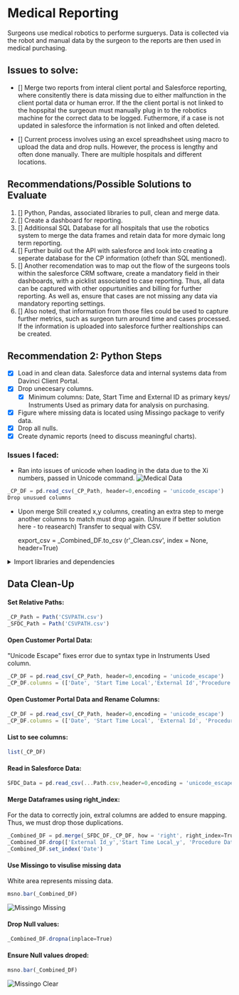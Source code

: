 # Medical Reporting 
Surgeons use medical robotics to performe surguerys. Data is collected via the robot and manual data by the surgeon to the reports are then used in medical purchasing. 

## Issues to solve:
- [] Merge two reports from interal client portal and Salesforce reporting, where consitently there is data missing due to either malfunction in the client portal data or human error. If the the client portal is not linked to the hopspital the surgeoun must manually plug in to the robotics machine for the correct data to be logged. Futhermore, if a case is not updated in salesforce the information is not linked and often deleted.

- [] Current process involves using an excel spreadhsheet using macro to upload the data and drop nulls. However, the process is lengthy and often done manually. There are multiple hospitals and different locations.

## Recommendations/Possible Solutions to Evaluate
1.  [] Python, Pandas, associated libraries to pull, clean and merge data.  
2. [] Create a dashboard for reporting.
2. [] Additionsal SQL Database for all hospitals that use the robotics system to merge the data frames and retain data for more dymaic long term reporting.
3. [] Further build out the API with salesforce and look into creating a seperate database for the CP information (othefr than SQL mentioned). 
4. [] Another recomendation was to map out the flow of the surgeons tools within the salesforce CRM software, create a mandatory field in their dashboards, with a picklist associated to case reporting. Thus, all data can be captured with other oppurtunities and billing for further reporting. As well as, ensure that cases are not missing any data via mandatory reporting settings. 
5. [] Also noted, that information from those files could be used to capture further metrics, such as surgeon turn around time and cases processed. If the information is uploaded into salesforce further realtionships can be created.  


## Recommendation 2: Python Steps 
- [x] Load in and clean data. Salesforce data and internal systems data from Davinci Client Portal.
- [x] Drop unecesary columns. 
    - [x] Minimum columns: Date, Start Time and External ID as primary keys/ Instruments Used as primary data for analysis on purchasing. 
- [x] Figure where missing data is located using Missingo package to verify data.
- [x] Drop all nulls.
- [x] Create dynamic reports (need to discuss meaningful charts).

### Issues I faced: 
- Ran into issues of unicode when loading in the data due to the Xi numbers, passed in Unicode command. 
![Medical Data](Resources/PNG/Instrumnet_Used.png)

```javascript
_CP_DF = pd.read_csv(_CP_Path, header=0,encoding = 'unicode_escape')
Drop unusued columns 
```

- Upon merge Still created x,y columns, creating an extra step to merge another columns to match must drop again. (Unsure if better solution here - to reasearch) Transfer to sequal with CSV. 

    export_csv = _Combined_DF.to_csv (r'_Clean.csv', index = None, header=True)


<details><summary>Import libraries and dependencies</summary><br>

## Import Statements
```javascript
import pandas as pd
from pathlib import Path
import pandas as pd
import numpy as np
import datetime as dt
from pathlib import Path
import os
import matplotlib.pyplot as plt
import hvplot.pandas
import plotly.express as px
import matplotlib
import panel as pn
from panel.interact import interact
from panel import widgets
import matplotlib
import missingno as msno
import pandas as pd
import hvplot.pandas
from sqlalchemy import create_engine
from pandas.io.json import json_normalize
get_ipython().run_line_magic('matplotlib','inline')
```
</details>

## Data Clean-Up
#### Set Relative Paths:
```javascript
_CP_Path = Path('CSVPATH.csv')
_SFDC_Path = Path('CSVPATH.csv')
```

#### Open Customer Portal Data:
"Unicode Escape" fixes error due to syntax type in Instruments Used column.

```javascript
_CP_DF = pd.read_csv(_CP_Path, header=0,encoding = 'unicode_escape')
_CP_DF.columns = (['Date', 'Start Time Local','External Id','Procedure Duration','Instrument Used'])
```

#### Open Customer Portal Data and Rename Columns:

```javascript
_CP_DF = pd.read_csv(_CP_Path, header=0,encoding = 'unicode_escape')
_CP_DF.columns = (['Date', 'Start Time Local', 'External Id', 'Procedure Duration', 'Instrument Used'])


```

#### List to see columns:
```javascript
list(_CP_DF)
```

#### Read in Salesforce Data:
```javascript
SFDC_Data = pd.read_csv(...Path.csv,header=0,encoding = 'unicode_escape')
```

#### Merge Dataframes using right_index:
For the data to correctly join, extral columns are added to ensure mapping. Thus, we must drop those duplications. 

```javascript
_Combined_DF = pd.merge(_SFDC_DF,_CP_DF, how = 'right', right_index=True, left_index=True)\n",
_Combined_DF.drop(['External Id_y','Start Time Local_y', 'Procedure Date (Local)'], axis=1, inplace=True)\n",
_Combined_DF.set_index('Date')
```

#### Use Missingo to visulise missing data
White area represents missing data.  
```javascript
msno.bar(_Combined_DF)
```

![Missingo Missing](Resources/PNG/Missingo_Missing_Data.png)


#### Drop Null values:

```javascript
_Combined_DF.dropna(inplace=True)
```


#### Ensure Null values droped:
```javascript
msno.bar(_Combined_DF)
```
![Missingo Clear](Resources/PNG/Missingo_Clean.png)